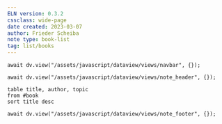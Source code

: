 ```yaml
---
ELN version: 0.3.2
cssclass: wide-page
date created: 2023-03-07
author: Frieder Scheiba
note type: book-list
tag: list/books
---
```


```dataviewjs
await dv.view("/assets/javascript/dataview/views/navbar", {});
```

```dataviewjs
await dv.view("/assets/javascript/dataview/views/note_header", {});
```

```dataview
table title, author, topic
from #book 
sort title desc
```

```dataviewjs
await dv.view("/assets/javascript/dataview/views/note_footer", {});
```